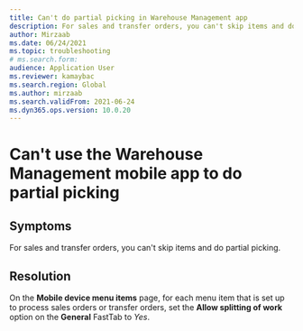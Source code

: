 ```yaml
--- 
title: Can't do partial picking in Warehouse Management app 
description: For sales and transfer orders, you can't skip items and do partial picking. This page explains how to fix the issue by allowing the splitting of work. 
author: Mirzaab 
ms.date: 06/24/2021 
ms.topic: troubleshooting 
# ms.search.form:  
audience: Application User 
ms.reviewer: kamaybac 
ms.search.region: Global 
ms.author: mirzaab 
ms.search.validFrom: 2021-06-24 
ms.dyn365.ops.version: 10.0.20 
--- 
```


# Can't use the Warehouse Management mobile app to do partial picking

## Symptoms

For sales and transfer orders, you can't skip items and do partial picking.

## Resolution

On the **Mobile device menu items** page, for each menu item that is set up to process sales orders or transfer orders, set the **Allow splitting of work** option on the **General** FastTab to *Yes*.
